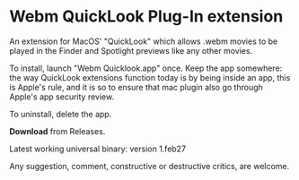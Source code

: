 # Webm QuickLook Plug-In extension  
  

An extension for MacOS' "QuickLook" which allows .webm movies to be played in the Finder and Spotlight previews like any other movies.


To install, launch "Webm Quicklook.app" once.
Keep the app somewhere: the way QuickLook extensions function today is by being inside an app, this is Apple's rule, and it is so to ensure that mac plugin also go through Apple's app security review.


To uninstall, delete the app.






     
**Download** from Releases.

Latest working universal binary: version 1.feb27




Any suggestion, comment, constructive or destructive critics, are welcome.



